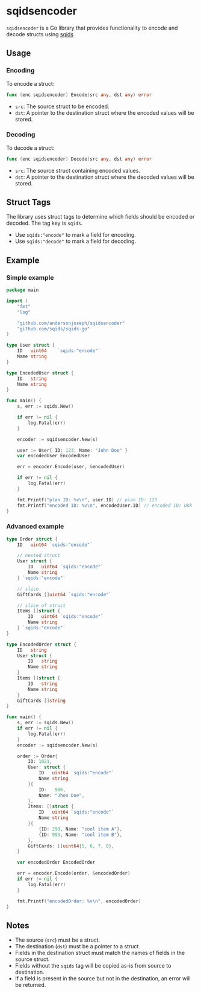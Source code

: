 # sqidsencoder

`sqidsencoder` is a Go library that provides functionality to encode and decode structs using [sqids](https://github.com/sqids/sqids-go)

## Usage

### Encoding

To encode a struct:

```go
func (enc sqidsencoder) Encode(src any, dst any) error
```

- `src`: The source struct to be encoded.
- `dst`: A pointer to the destination struct where the encoded values will be stored.

### Decoding

To decode a struct:

```go
func (enc sqidsencoder) Decode(src any, dst any) error
```

- `src`: The source struct containing encoded values.
- `dst`: A pointer to the destination struct where the decoded values will be stored.

## Struct Tags

The library uses struct tags to determine which fields should be encoded or decoded. The tag key is `sqids`.

- Use `sqids:"encode"` to mark a field for encoding.
- Use `sqids:"decode"` to mark a field for decoding.

## Example

### Simple example
```go
package main

import (
	"fmt"
	"log"

	"github.com/andersonjoseph/sqidsencoder"
	"github.com/sqids/sqids-go"
)

type User struct {
    ID   uint64    `sqids:"encode"`
    Name string
}

type EncodedUser struct {
    ID   string
    Name string
}

func main() {
    s, err := sqids.New()

    if err != nil {
        log.Fatal(err)
    }

    encoder := sqidsencoder.New(s)

    user := User{ ID: 123, Name: "John Doe" }
    var encodedUser EncodedUser

    err = encoder.Encode(user, &encodedUser)

    if err != nil {
        log.Fatal(err)
    }

    fmt.Printf("plan ID: %v\n", user.ID) // plan ID: 123
    fmt.Printf("encoded ID: %v\n", encodedUser.ID) // encoded ID: Ukk
}
```

### Advanced example
```go
type Order struct {
	ID   uint64 `sqids:"encode"`

    // nested struct
	User struct {
		ID   uint64 `sqids:"encode"`
		Name string
	} `sqids:"encode"`

    // slice
	GiftCards []uint64 `sqids:"encode"`

    // slice of struct
	Items []struct {
		ID   uint64 `sqids:"encode"`
		Name string
	} `sqids:"encode"`
}

type EncodedOrder struct {
	ID   string
	User struct {
		ID   string
		Name string
	}
	Items []struct {
		ID   string
		Name string
	}
	GiftCards []string
}

func main() {
	s, err := sqids.New()
	if err != nil {
		log.Fatal(err)
	}
	encoder := sqidsencoder.New(s)

	order := Order{
		ID: 1021,
		User: struct {
			ID   uint64 `sqids:"encode"`
			Name string
		}{
			ID:   986,
			Name: "Jhon Doe",
		},
		Items: []struct {
			ID   uint64 `sqids:"encode"`
			Name string
		}{
			{ID: 293, Name: "cool item A"},
			{ID: 993, Name: "cool item B"},
		},
		GiftCards: []uint64{5, 6, 7, 8},
	}

	var encodedOrder EncodedOrder

	err = encoder.Encode(order, &encodedOrder)
	if err != nil {
		log.Fatal(err)
	}

	fmt.Printf("encodedOrder: %v\n", encodedOrder)
}
```

## Notes

- The source (`src`) must be a struct.
- The destination (`dst`) must be a pointer to a struct.
- Fields in the destination struct must match the names of fields in the source struct.
- Fields without the `sqids` tag will be copied as-is from source to destination.
- If a field is present in the source but not in the destination, an error will be returned.
